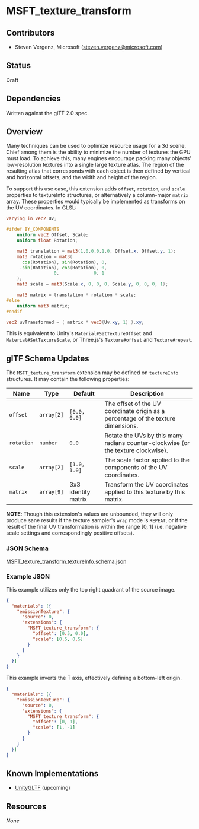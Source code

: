 # MSFT_texture_transform

## Contributors

* Steven Vergenz, Microsoft ([steven.vergenz@microsoft.com](mailto:steven.vergenz@microsoft.com))

## Status

Draft

## Dependencies

Written against the glTF 2.0 spec.

## Overview

Many techniques can be used to optimize resource usage for a 3d scene. Chief among them is the ability to minimize the number of textures the GPU must load. To achieve this, many engines encourage packing many objects' low-resolution textures into a single large texture atlas. The region of the resulting atlas that corresponds with each object is then defined by vertical and horizontal offsets, and the width and height of the region.

To support this use case, this extension adds `offset`, `rotation`, and `scale` properties to textureInfo structures, or alternatively a column-major `matrix` array. These properties would typically be implemented as transforms on the UV coordinates. In GLSL:

```glsl
varying in vec2 Uv;

#ifdef BY_COMPONENTS
    uniform vec2 Offset, Scale;
    uniform float Rotation;

    mat3 translation = mat3(1,0,0,0,1,0, Offset.x, Offset.y, 1);
    mat3 rotation = mat3(
      cos(Rotation), sin(Rotation), 0,
     -sin(Rotation), cos(Rotation), 0,
                  0,             0, 1
    );
    mat3 scale = mat3(Scale.x, 0, 0, 0, Scale.y, 0, 0, 0, 1);

    mat3 matrix = translation * rotation * scale;
#else
    uniform mat3 matrix;
#endif

vec2 uvTransformed = ( matrix * vec3(Uv.xy, 1) ).xy;
```

This is equivalent to Unity's `Material#SetTextureOffset` and `Material#SetTextureScale`, or Three.js's `Texture#offset` and `Texture#repeat`.

## glTF Schema Updates

The `MSFT_texture_transform` extension may be defined on `textureInfo` structures. It may contain the following properties:

| Name       | Type       | Default             | Description
|------------|------------|---------------------|---------------------------------
| `offset`   | `array[2]` | `[0.0, 0.0]`        | The offset of the UV coordinate origin as a percentage of the texture dimensions.
| `rotation` | `number`   | `0.0`               | Rotate the UVs by this many radians counter-clockwise (or the texture clockwise).
| `scale`    | `array[2]` | `[1.0, 1.0]`        | The scale factor applied to the components of the UV coordinates.
| `matrix`   | `array[9]` | 3x3 identity matrix | Transform the UV coordinates applied to this texture by this matrix.

**NOTE**: Though this extension's values are unbounded, they will only produce sane results if the texture sampler's `wrap` mode is `REPEAT`, or if the result of the final UV transformation is within the range [0, 1] (i.e. negative scale settings and correspondingly positive offsets).

### JSON Schema

[MSFT_texture_transform.textureInfo.schema.json](schema/MSFT_texture_transform.textureInfo.schema.json)

### Example JSON

This example utilizes only the top right quadrant of the source image.

```json
{
  "materials": [{
    "emissionTexture": {
      "source": 0,
      "extensions": {
        "MSFT_texture_transform": {
          "offset": [0.5, 0.0],
          "scale": [0.5, 0.5]
        }
      }
    }
  }]
}
```

This example inverts the T axis, effectively defining a bottom-left origin.

```json
{
  "materials": [{
    "emissionTexture": {
      "source": 0,
      "extensions": {
        "MSFT_texture_transform": {
          "offset": [0, 1],
          "scale": [1, -1]
        }
      }
    }
  }]
}
```

## Known Implementations

* [UnityGLTF](https://github.com/KhronosGroup/UnityGLTF) (upcoming)

## Resources

*None*
